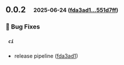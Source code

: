 ## **0.0.2**&emsp;<sub><sup>2025-06-24 ([fda3ad1...551d7ff](https://github.com/stenciljs/sass/compare/fda3ad1dbfbd45a9832136c565a0113f7f836d2d...551d7ff06a9c0440d9d213387c77d8b0728d8f50?diff=split))</sup></sub>

### 🐛 Bug Fixes

##### &ensp;`ci`

- release pipeline ([fda3ad1](https://github.com/stenciljs/sass/commit/fda3ad1dbfbd45a9832136c565a0113f7f836d2d))

<br>


